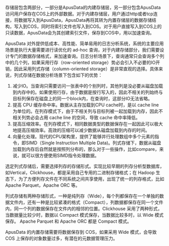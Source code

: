 存储层包含两部分，一部分是ApusData的内建存储层，另一部分包含ApusData访问用户保存在COS上的外部数据。对于内建存储层，用户通过http或者tcp连接，将数据写入到ApusData，ApusData再将其转为内置存储层的数据存储结构，写入到COS，同时将索引文件也写入到COS。对于用户直接写入到COS上的只读数据，ApusData会为其创建索引文件，保存到COS中，用以加速查询。

ApusData 对外提供低成本、高性能、简单易用的日志分析系统，系统的主要应用场景是执行大量需要进行读优化的 ad-hoc 查询，对于内建存储部分，我们需要设计专门的数据存储格式，来加速查询。日志分析场景下，查询通常只会查询多个列中的几个列，如果采用行存（row-oriented storage）势必会引入不必要的IO开销，因此采用列式存储（column-oriented storage）是非常直观的选择。具体来说，列式存储在数据分析场景下包含如下的优势：

1. 减少IO。当查询只需要访问一张表中的个别列时，其他列是没必要从磁盘加载到内存中的。如果使用行存，由于数据是按行写入的，因此不相关的列始终与目标列保存在磁盘上的同一个block内，在查询时，这部分IO无法省略。
2. 提高 CPU 缓存命中率。数据从主存加载到CPU cache时，是以 cache line 为单位的。在列存模式下，由于不相关列与目标列被一起加载到内存，因此不相关列势必会占用 cache line 的空间，导致 cache 命中率降低。
3. 提高压缩效率。在列存模式下，相同数据类型的数据保存在一起因此可以极大地提高压缩效率。高效的压缩可以减少数据从磁盘加载到内存的时间。
4. 向量化处理。现代的CPU架构里，提供了能够并行处理数组中多个元素的指令，即SIMD（Single Instruction Multiple Data)。列式存储下，数据从磁盘加载到内存后自然就是按照列分布的，那么对于一些操作，比如compare，来说，就可以很方便使用SIMD指令处理数据。

选定列式存储后，需要选择列存的存储形式。实现比较早期的列存分析型数据库，如Vertical，Clickhouse，都是采用自己专用的二进制存储格式；在 Hadoop 生态下，为了方便列存文件在不同系统之间共享使用，出现了统一的列存格式，比如 Apache Parquet，Apache ORC 等。

列式存储有两种存储形式，一种是纯列存（Wide），每个列都保存在一个单独的数据文件内，还有一种是比较紧凑的格式（Compact），列数据都保存在同一个文件内，同一个列的数据保存在文件内的相邻的位置。Clickhouse 采用了两种形式，当数据量比较少时，数据以 Compact 模式保存，当数据比较多时，以 Wide 模式保存。 Apache Parquet 和 Apache ORC 都是 Compact 模式。

ApusData 的内置存储需要将数据保存到 COS，如果采用 Wide 模式，会导致 COS 上保存的对象数量过多，有潜在的元数据管理压力。